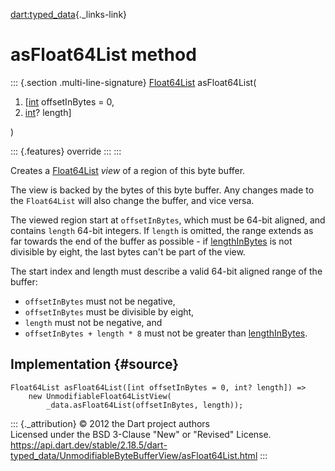 [dart:typed\_data](../../dart-typed_data/dart-typed_data-library){._links-link}

asFloat64List method
====================

::: {.section .multi-line-signature}
[Float64List](../float64list-class) asFloat64List(

1.  \[[int](../../dart-core/int-class) offsetInBytes = 0,
2.  [int](../../dart-core/int-class)? length\]

)

::: {.features}
override
:::
:::

Creates a [Float64List](../float64list-class) *view* of a region of this
byte buffer.

The view is backed by the bytes of this byte buffer. Any changes made to
the `Float64List` will also change the buffer, and vice versa.

The viewed region start at `offsetInBytes`, which must be 64-bit
aligned, and contains `length` 64-bit integers. If `length` is omitted,
the range extends as far towards the end of the buffer as possible - if
[lengthInBytes](lengthinbytes) is not divisible by eight, the last bytes
can\'t be part of the view.

The start index and length must describe a valid 64-bit aligned range of
the buffer:

-   `offsetInBytes` must not be negative,
-   `offsetInBytes` must be divisible by eight,
-   `length` must not be negative, and
-   `offsetInBytes + length * 8` must not be greater than
    [lengthInBytes](lengthinbytes).

Implementation {#source}
--------------

``` {.language-dart data-language="dart"}
Float64List asFloat64List([int offsetInBytes = 0, int? length]) =>
    new UnmodifiableFloat64ListView(
        _data.asFloat64List(offsetInBytes, length));
```

::: {._attribution}
© 2012 the Dart project authors\
Licensed under the BSD 3-Clause \"New\" or \"Revised\" License.\
<https://api.dart.dev/stable/2.18.5/dart-typed_data/UnmodifiableByteBufferView/asFloat64List.html>
:::
